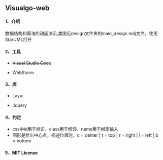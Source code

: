 ##  Visualgo-web

#### 1、介绍
数据结构和算法的动画演示,类图见design文件夹的main_design.mdj文件，使用StarUML打开

#### 2、工具

- ~~Visual Studio Code~~

- WebStorm 

#### 3、库

- Layui

- Jquery

#### 4、约定

- css中id用于标识，class用于修饰，name用于绑定输入
- 图形是给出中心点，描述位置时，c = center | t = top | r = right | l = left | b = bottom

#### 5、MIT License
